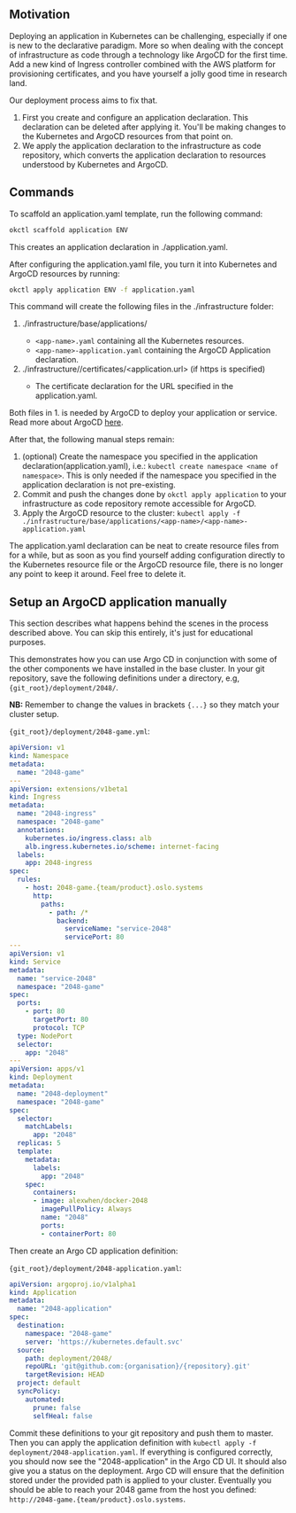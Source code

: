 
## Motivation

Deploying an application in Kubernetes can be challenging, especially if one is new to the declarative paradigm. More so 
when dealing with the concept of infrastructure as code through a technology like ArgoCD for the first time. Add a new 
kind of Ingress controller combined with the AWS platform for provisioning certificates, and you have yourself a jolly
good time in research land. 

Our deployment process aims to fix that. 

1. First you create and configure an application declaration. This declaration can be deleted after applying it. You'll
be making changes to the Kubernetes and ArgoCD resources from that point on.
2. We apply the application declaration to the infrastructure as code repository, which converts the application
declaration to resources understood by Kubernetes and ArgoCD.

## Commands

To scaffold an application.yaml template, run the following command:

```bash
okctl scaffold application ENV
```

This creates an application declaration in ./application.yaml.

After configuring the application.yaml file, you turn it into Kubernetes and ArgoCD resources by running:

```bash
okctl apply application ENV -f application.yaml
```

This command will create the following files in the ./infrastructure folder:

1. ./infrastructure/base/applications/<app-name>
    * `<app-name>.yaml` containing all the Kubernetes resources.
    * `<app-name>-application.yaml` containing the ArgoCD Application declaration.
2. ./infrastructure/<env>/certificates/<application.url> (if https is specified)
    * The certificate declaration for the URL specified in the application.yaml.

Both files in 1. is needed by ArgoCD to deploy your application or service. Read more about ArgoCD
[here](https://okctl.io/deployment/argocd/).

After that, the following manual steps remain:

1. (optional) Create the namespace you specified in the application declaration(application.yaml), i.e.:
`kubectl create namespace <name of namespace>`. This is only needed if the namespace you specified in the application
declaration is not pre-existing.
2. Commit and push the changes done by `okctl apply application` to your infrastructure as code repository remote accessible for
ArgoCD.
3. Apply the ArgoCD resource to the cluster: `kubectl apply -f ./infrastructure/base/applications/<app-name>/<app-name>-application.yaml`

The application.yaml declaration can be neat to create resource files from for a while, but as soon as you find yourself
adding configuration directly to the Kubernetes resource file or the ArgoCD resource file, there is no longer any point
to keep it around. Feel free to delete it.

## Setup an ArgoCD application manually

This section describes what happens behind the scenes in the process described above. You can skip this entirely, it's
just for educational purposes.

This demonstrates how you can use Argo CD in conjunction with some of the other components we have installed in the base cluster. In your git repository, save the following definitions under a directory, e.g, `{git_root}/deployment/2048/`.

**NB:** Remember to change the values in brackets `{...}` so they match your cluster setup.

`{git_root}/deployment/2048-game.yml`:

```yaml
apiVersion: v1
kind: Namespace
metadata:
  name: "2048-game"
---
apiVersion: extensions/v1beta1
kind: Ingress
metadata:
  name: "2048-ingress"
  namespace: "2048-game"
  annotations:
    kubernetes.io/ingress.class: alb
    alb.ingress.kubernetes.io/scheme: internet-facing
  labels:
    app: 2048-ingress
spec:
  rules:
    - host: 2048-game.{team/product}.oslo.systems
      http:
        paths:
          - path: /*
            backend:
              serviceName: "service-2048"
              servicePort: 80
---
apiVersion: v1
kind: Service
metadata:
  name: "service-2048"
  namespace: "2048-game"
spec:
  ports:
    - port: 80
      targetPort: 80
      protocol: TCP
  type: NodePort
  selector:
    app: "2048"
---
apiVersion: apps/v1
kind: Deployment
metadata:
  name: "2048-deployment"
  namespace: "2048-game"
spec:
  selector:
    matchLabels:
      app: "2048"
  replicas: 5
  template:
    metadata:
      labels:
        app: "2048"
    spec:
      containers:
      - image: alexwhen/docker-2048
        imagePullPolicy: Always
        name: "2048"
        ports:
        - containerPort: 80
```

Then create an Argo CD application definition:

`{git_root}/deployment/2048-application.yaml`:

```yaml
apiVersion: argoproj.io/v1alpha1
kind: Application
metadata:
  name: "2048-application"
spec:
  destination:
    namespace: "2048-game"
    server: 'https://kubernetes.default.svc'
  source:
    path: deployment/2048/
    repoURL: 'git@github.com:{organisation}/{repository}.git'
    targetRevision: HEAD
  project: default
  syncPolicy:
    automated:
      prune: false
      selfHeal: false
```

Commit these definitions to your git repository and push them to master. Then you can apply the application definition with `kubectl apply -f deployment/2048-application.yaml`.  If everything is configured correctly, you should now see the "2048-application" in the Argo CD UI. It should also give you a status on the deployment. Argo CD will ensure that the definition stored under the provided path is applied to your cluster. Eventually you should be able to reach your 2048 game from the host you defined: `http://2048-game.{team/product}.oslo.systems`.



